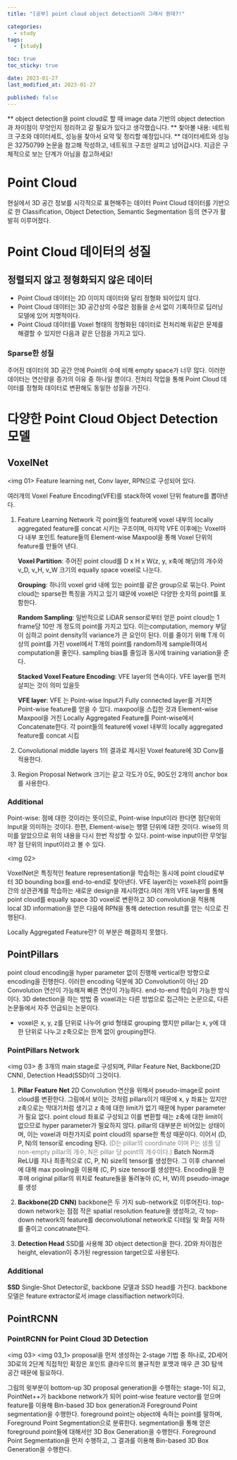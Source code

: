 ```yaml
---
title: "[공부] point cloud object detection이 그래서 뭔데?!"

categories:
  - study
tags:
  - [study]

toc: true
toc_sticky: true

date: 2023-01-27
last_modified_at: 2023-01-27

published: false
---
```


** object detection을 point cloud로 할 때 image data 기반의 object detection과 차이점이 무엇인지 정리하고 갈 필요가 있다고 생각했습니다.
** 찾아볼 내용: 네트워크 구조와 데이터세트, 성능을 찾아서 요약 및 정리할 예정입니다.
** 데이터세트와 성능은 32750799 논문을 참고해 작성하고, 네트워크 구조만 살피고 넘어갑시다. 지금은 구체적으로 보는 단계가 아님을 참고하세요!

# Point Cloud

현실에서 3D 공간 정보를 시각적으로 표현해주는 데이터
   Point Cloud 데이터를 기반으로 한 Classification, Object Detection, Semantic Segmentation 등의 연구가 활발히 이루어졌다.

# Point Cloud 데이터의 성질

## 정렬되지 않고 정형화되지 않은 데이터

* Point Cloud 데이터는 2D 이미지 데이터와 달리 정형화 되어있지 않다.
* Point Cloud 데이터는 3D 공간상의 수많은 점들을 순서 없이 기록하므로 딥러닝 모델에 있어 치명적이다.
* Point Cloud 데이터를 Voxel 형태의 정형화된 데이터로 전처리해 위같은 문제를 해결할 수 있지만 다음과 같은 단점을 가지고 있다.

### Sparse한 성질

주어진 데이터의 3D 공간 안에 Point의 수에 비해 empty space가 너무 많다.
   이러한 데이터는 연산량을 증가의 이유 중 하나일 뿐이다.
   전처리 작업을 통해 Point Cloud 데이터를 정형화 데이터로 변환해도 동일한 성질을 가진다.

# 다양한 Point Cloud Object Detection 모델

## VoxelNet

<img 01>
Feature learning net, Conv layer, RPN으로 구성되어 있다.

여러개의 Voxel Feature Encoding(VFE)를 stack하여 voxel 단위 feature를 뽑아낸다.
1. Feature Learning Network
각 point들의 feature에 voxel 내부의 locally aggregated feature를 concat 시키는 구조이며, 마지막 VFE 이후에는 Voxel마다 내부 포인트 feature들의 Element-wise Maxpool을 통해 Voxel 단위의 feature를 만들어 낸다.

   <b>Voxel Partition</b>: 주어진 point cloud를 D x H x W(z, y, x축에 해당)의 개수와 v_D, v_H, v_W 크기의 equally space voxel로 나눈다.
   
   <b>Grouping</b>: 하나의 voxel grid 내에 있는 point를 같은 group으로 묶는다. Point cloud는 sparse한 특징을 가지고 있기 떄문에 voxel은 다양한 숫자의 point를 포함한다.

   <b>Random Sampling</b>: 일반적으로 LiDAR sensor로부터 얻은 point cloud는 1 frame당 10만 개 정도의 point를 가지고 있다. 이는computation, memory 부담이 심하고 point density의 variance가 큰 요인이 된다. 이를 줄이기 위해 T개 이상의 point를 가진 voxel에서 T개의 point를 random하게 sample하여서 computation을 줄인다.
   sampling bias를 줄임과 동시에 training variation을 준다.

   <b>Stacked Voxel Feature Encoding</b>: VFE layer의 연속이다. VFE layer를 먼저 살피는 것이 의미 있을듯

   <b>VFE layer</b>: VFE 는 Point-wise Input가 Fully connected layer를 거치면 Point-wise feature를 얻을 수 있다. maxpool을 스킵한 것과 Element-wise Maxpool을 거친 Locally Aggregated Feature를 Point-wise에서 Concatenate한다.
   각 point들의 feature에 voxel 내부의 locally aggregated feature를 concat 시킴


2. Convolutional middle layers
1의 결과로 제시된 Voxel feature에 3D Conv를 적용한다.

3. Region Proposal Network
크기는 같고 각도가 0도, 90도인 2개의 anchor box를 사용한다.

### Additional

Point-wise: 점에 대한 것이라는 뜻이므로, Point-wise Input이라 한다면 점단위의 Input을 의미하는 것이다. 한편, Element-wise는 행렬 단위에 대한 것이다. wise의 의미를 알았으므로 위의 내용을 다시 한번 작성할 수 있다. 
point-wise input이란 무엇일까? 점 단위의 input이라고 볼 수 있다.

<img 02>

VoxelNet은 특징적인 feature representation을 학습하는 동시에 point cloud로부터 3D bounding box를 end-to-end로 찾아낸다. 
VFE layer라는 voxel내의 point들간의 상관관계를 학습하는 새로운 design을 제시하였다.여러 개의 VFE layer를 통해 point cloud를 equally space 3D voxel로 변환하고 3D convolution을 적용해 local 3D information을 얻은 다음에 RPN을 통해 detection result를 얻는 식으로 진행된다. 

Locally Aggregated Feature란? 이 부분은 해결하지 못했다.

## PointPillars

point cloud encoding을 hyper parameter 없이 진행해 vertical한 방향으로 encoding을 진행한다.
이러한 encoding 덕분에 3D Convolution이 아닌 2D Convolution 연산이 가능해져 빠른 연산이 가능하다.
end-to-end 학습이 가능한 방식이다.
3D detection을 하는 방법 중 voxel과는 다른 방법으로 접근하는 논문으로, 다른 논문들에서 자주 언급되는 논문이다.
* voxel은 x, y, z를 단위로 나누어 grid 형태로 grouping 했지만 pillar는 x, y에 대한 단위로 나누고 z축으로는 한계 없이 grouping한다.

### PointPillars Network

<img 03>
총 3개의 main stage로 구성되며,
Pillar Feature Net, Backbone(2D CNN), Detection Head(SSD)이 그것이다.
1. <b>Pillar Feature Net</b> 
2D Convolution 연산을 위해서 pseudo-image로 point cloud를 변환한다.
그림에서 보이는 것처럼 pillars이기 때문에 x, y 좌표는 있지만 z축으로는 막대기처럼 생기고 z 축에 대한 limit가 없기 때문에 hyper parameter가 필요 없다. point cloud 좌표로 구성되고 이를 변환할 때는 z축에 대한 limit이 없으므로 hyper parameter가 필요하지 않다. 
   pillar의 대부분은 비어있는 상태이며, 이는 voxel과 마찬가지로 point cloud의 sparse한 특성 때문이다. 이어서 (D, P, N)의 tensor로 encoding 된다.
   <span style='color: #808080'>(D는 pillar의 coordinate 이며 P는 샘플 당 non-empty pillar의 개수, N은 pillar 당 point의 개수이다.)</span>
   Batch Norm과 ReLU를 지나 최종적으로 (C, P, N) size의 tensor를 생성한다.
   그 이후 channel에 대해 max pooling을 이용해 (C, P) size tensor를 생성한다.
   Encoding을 한 후에 original pillar의 위치로 feature들을 돌려놓아 (C, H, W)의 pseudo-image를 생성

2. <b>Backbone(2D CNN)</b>
backbone은 두 가지 sub-network로 이루어진다. top-down network는 점점 작은 spatial resolution feature을 생성하고, 각 top-down network의 feature를 deconvolutional network로 디테일 및 화질 저하를 줄이고 concatnate한다.

3. <b>Detection Head</b>
SSD를 사용해 3D object detection을 한다.
2D와 차이점은 height, elevation이 추가된 regression target으로 사용된다.

### Additional

<b>SSD</b>
Single-Shot Detector로, backbone 모델과 SSD head를 가진다.
backbone 모델은 feature extractor로서 image classifiaction network이다.


## PointRCNN

### PointRCNN for Point Cloud 3D Detection

<img 03>
<img 03_1>
proposal을 먼저 생성하는 2-stage 기법 중 하나로, 2D세어 3D로의 2단계 직접적인 확장은 포인트 클라우드의 불규칙한 포맷과 매우 큰 3D 탐색 공간 때문에 필요하다.

그림의 윗부분이 bottom-up 3D proposal generation을 수행하는 stage-1이 되고, PointNet++가 backbone network가 되어 point-wise feature vector를 얻으며 feature를 이용해 Bin-based 3D box generation과 Foreground Point segmentation을 수행한다.
foreground point는 object에 속하는 point를 말하며, Foreground Point Segmentation으로 분류한다. 
segmentation을 통해 얻은 foreground point들에 대해서만 3D Box Generation을 수행한다. Foreground Point Segmentation을 먼저 수행하고, 그 결과를 이용해 Bin-based 3D Box Generation을 수행한다.